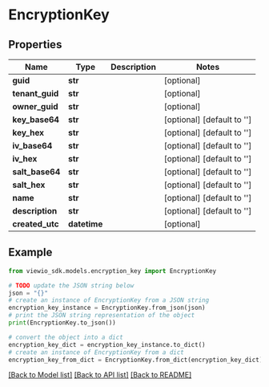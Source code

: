 # EncryptionKey


## Properties

Name | Type | Description | Notes
------------ | ------------- | ------------- | -------------
**guid** | **str** |  | [optional]
**tenant_guid** | **str** |  | [optional]
**owner_guid** | **str** |  | [optional]
**key_base64** | **str** |  | [optional] [default to '']
**key_hex** | **str** |  | [optional] [default to '']
**iv_base64** | **str** |  | [optional] [default to '']
**iv_hex** | **str** |  | [optional] [default to '']
**salt_base64** | **str** |  | [optional] [default to '']
**salt_hex** | **str** |  | [optional] [default to '']
**name** | **str** |  | [optional] [default to '']
**description** | **str** |  | [optional] [default to '']
**created_utc** | **datetime** |  | [optional]

## Example

```python
from viewio_sdk.models.encryption_key import EncryptionKey

# TODO update the JSON string below
json = "{}"
# create an instance of EncryptionKey from a JSON string
encryption_key_instance = EncryptionKey.from_json(json)
# print the JSON string representation of the object
print(EncryptionKey.to_json())

# convert the object into a dict
encryption_key_dict = encryption_key_instance.to_dict()
# create an instance of EncryptionKey from a dict
encryption_key_from_dict = EncryptionKey.from_dict(encryption_key_dict)
```
[[Back to Model list]](../README.md#documentation-for-models) [[Back to API list]](../README.md#documentation-for-api-endpoints) [[Back to README]](../README.md)
